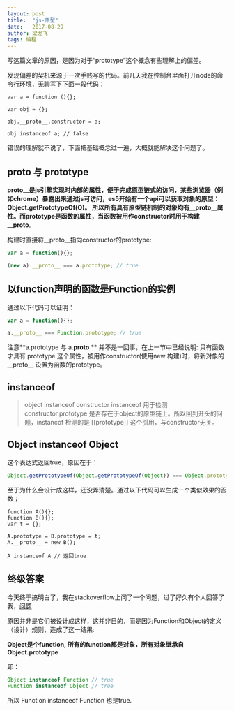 ```yaml
---
layout: post
title:  "js-原型"
date:   2017-08-29
author: 梁龙飞
tags: 编程
---
```


写这篇文章的原因，是因为对于“prototype”这个概念有些理解上的偏差。

发现偏差的契机来源于一次手贱写的代码。前几天我在控制台里面打开node的命令行环境，无聊写下下面一段代码：

```
var a = function (){};

var obj = {};

obj.__proto__.constructor = a;

obj instanceof a; // false
```

错误的理解就不说了，下面把基础概念过一遍，大概就能解决这个问题了。

## __proto__ 与 prototype

__proto__是js引擎实现时内部的属性，便于完成原型链式的访问，某些浏览器（例如chrome）暴露出来通过js可访问，es5开始有一个api可以获取对象的原型：Object.getPrototypeOf(O)。
所以所有具有原型链机制的对象均有__proto__属性。而prototype是函数的属性，当函数被用作constructor时用于构建__proto__。

构建时直接将__proto__指向constructor的prototype:
```js
var a = function(){};

(new a).__proto__ === a.prototype; // true
```

## 以function声明的函数是Function的实例

通过以下代码可以证明：
```js
var a = function(){};

a.__proto__ === Function.prototype; // true
```

注意**a.prototype 与 a.__proto__ ** 并不是一回事，在上一节中已经说明: 只有函数才具有 prototype 这个属性，被用作constructor(使用new 构建)时，将新对象的__proto__ 设置为函数的prototype。
## instanceof
> object instanceof constructor
instanceof 用于检测 constructor.prototype 是否存在于object的原型链上。所以回到开头的问题，instancof 检测的是 [[prototype]] 这个引用，与constructor无关。
## Object instanceof Object
这个表达式返回true，原因在于：
```js
Object.getPrototypeOf(Object.getPrototypeOf(Object)) === Object.prototype;
```
至于为什么会设计成这样，还没弄清楚。通过以下代码可以生成一个类似效果的函数；
```
function A(){};
function B(){};
var t = {};

A.prototype = B.prototype = t; 
A.__proto__ = new B();

A instanceof A // 返回true

```

## 终级答案

今天终于搞明白了，我在stackoverflow上问了一个问题，过了好久有个人回答了我，[问题](https://stackoverflow.com/questions/45936000/how-to-explain-object-instanceof-object-returns-true-in-javascript?noredirect=1#comment78831774_45936000)

原因并非是它们被设计成这样，这并非目的，而是因为Function和Object的定义（设计）规则，造成了这一结果:

**Object是个function, 所有的function都是对象，所有对象继承自Object.prototype**

即：

```js
Object instanceof Function // true
Function instanceof Object // true
```

所以 Function instanceof Function 也是true.









